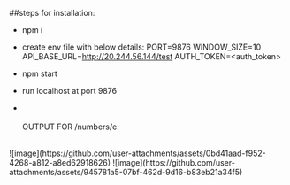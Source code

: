 ##steps for installation:

- npm i
- create env file with below details:
PORT=9876
WINDOW_SIZE=10
API_BASE_URL=http://20.244.56.144/test
AUTH_TOKEN=<auth_token>

- npm start
- run localhost at port 9876

- <br/><br/>
OUTPUT FOR /numbers/e:
<br/>
![image](https://github.com/user-attachments/assets/0bd41aad-f952-4268-a812-a8ed62918626)
![image](https://github.com/user-attachments/assets/945781a5-07bf-462d-9d16-b83eb21a34f5)

